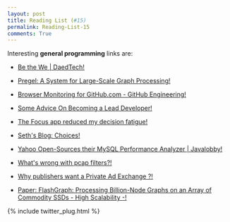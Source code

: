 ```yaml
---
layout: post
title: Reading List (#15)
permalink: Reading-List-15
comments: True
---
```



Interesting **general programming** links are:
    
    
* <a href="http://www.daedtech.com/be-the-we?utm_content=buffer7f16a&amp;utm_medium=social&amp;utm_source=twitter.com&amp;utm_campaign=buffer" target="_blank">Be the We | DaedTech!</a>
    
    
* <a href="http://blog.acolyer.org/2015/05/26/pregel-a-system-for-large-scale-graph-processing/" target="_blank">Pregel: A System for Large-Scale Graph Processing!</a>
    
    
* <a href="http://githubengineering.com/browser-monitoring-for-github-com/?utm_content=buffere8cba&amp;utm_medium=social&amp;utm_source=twitter.com&amp;utm_campaign=buffer" target="_blank">Browser Monitoring for GitHub.com - GitHub Engineering!</a>
    
    
* <a href="http://feeds.dzone.com/~r/dzone/frontpage/~3/rbL7bSYX8d0/some_advice_on_becoming_a_lead_developer.html" target="_blank">Some Advice On Becoming a Lead Developer!</a>
    
    
* <a href="http://feedproxy.google.com/~r/AGeekWithAHat2/~3/BB4Fcn36iCs/6683" target="_blank">The Focus app reduced my decision fatigue!</a>
    
    
* <a href="http://sethgodin.typepad.com/seths_blog/2014/12/choices.html?utm_content=buffer8bb5b&amp;utm_medium=social&amp;utm_source=twitter.com&amp;utm_campaign=buffer" target="_blank">Seth's Blog: Choices!</a>
    
    
* <a href="http://java.dzone.com/articles/yahoo-open-sources-their-mysql" target="_blank">Yahoo Open-Sources their MySQL Performance Analyzer | Javalobby!</a>
    
    
* <a href="https://www.snellman.net/blog/archive/2015-05-18-whats-wrong-with-pcap-filters/" target="_blank">What's wrong with pcap filters?!</a>
    
    
* <a href="https://eastvisionsystems.com/publishers-want-private-ad-exchange/" target="_blank">Why publishers want a Private Ad Exchange ?!</a>
    
    
* <a href="http://highscalability.com/blog/2015/5/19/paper-flashgraph-processing-billion-node-graphs-on-an-array.html?utm_content=buffer2f6a5&amp;utm_medium=social&amp;utm_source=twitter.com&amp;utm_campaign=buffer" target="_blank">Paper: FlashGraph: Processing Billion-Node Graphs on an Array of Commodity SSDs - High Scalability -!</a>
    


{% include twitter_plug.html %}